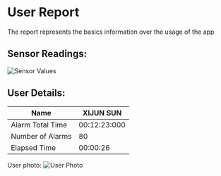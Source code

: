 # User Report
The report represents the basics information over the usage of the app
## Sensor Readings:
![Sensor Values](C:\Users\icadmin\user_ui\gui/data/img/graphs/graph_20240829160005_2.png)
## User Details:
| Name | XIJUN  SUN |
| --- | --- |
| Alarm Total Time | 00:12:23:000 |
| Number of Alarms | 80 |
| Elapsed Time | 00:00:26 |
User photo:
![User Photo](C:/Users/icadmin/Pictures/yanyan.jpg)
